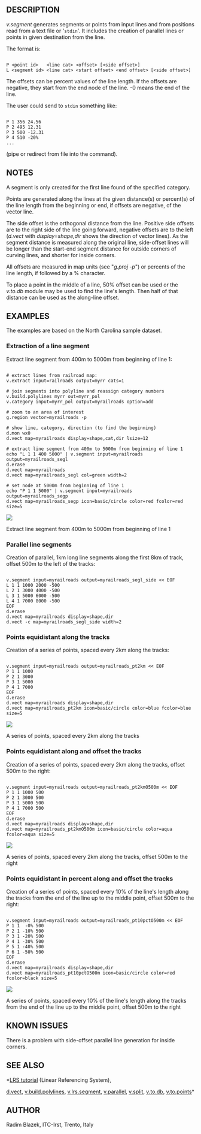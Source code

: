 
## DESCRIPTION

*v.segment* generates segments or points from input lines and from
positions read from a text file or '`stdin`'. It includes the creation
of parallel lines or points in given destination from the line.

The format is:

```

P <point id>   <line cat> <offset> [<side offset>]
L <segment id> <line cat> <start offset> <end offset> [<side offset>]

```

The offsets can be percent values of the line length. If the offsets are
negative, they start from the end node of the line. -0 means the end of the
line.

The user could send to `stdin` something like:

```

P 1 356 24.56
P 2 495 12.31
P 3 500 -12.31
P 4 510 -20%
...

```

(pipe or redirect from file into the command).

## NOTES

A segment is only created for the first line found of the specified category.

Points are generated along the lines at the given distance(s) or percent(s)
of the line length from the beginning or end, if offsets are negative, of the
vector line.

The side offset is the orthogonal distance from the line. Positive side
offsets are to the right side of the line going forward, negative offsets
are to the left (*d.vect* with *display=shape,dir* shows
the direction of vector lines). As the segment distance is measured along the
original line, side-offset lines will be longer than the start-end segment distance
for outside corners of curving lines, and shorter for inside corners.

All offsets are measured in map units (see "*g.proj -p*") or percents
of the line length, if followed by a % character.

To place a point in the middle of a line, 50% offset can be used or the
*v.to.db* module may be used to find the line's length. Then half of
that distance can be used as the along-line offset.

## EXAMPLES

The examples are based on the North Carolina sample dataset.

### Extraction of a line segment

Extract line segment from 400m to 5000m from beginning
of line 1:

```

# extract lines from railroad map:
v.extract input=railroads output=myrr cats=1

# join segments into polyline and reassign category numbers
v.build.polylines myrr out=myrr_pol
v.category input=myrr_pol output=myrailroads option=add

# zoom to an area of interest
g.region vector=myrailroads -p

# show line, category, direction (to find the beginning)
d.mon wx0
d.vect map=myrailroads display=shape,cat,dir lsize=12

# extract line segment from 400m to 5000m from beginning of line 1
echo "L 1 1 400 5000" | v.segment input=myrailroads output=myrailroads_segl
d.erase
d.vect map=myrailroads
d.vect map=myrailroads_segl col=green width=2

# set node at 5000m from beginning of line 1
echo "P 1 1 5000" | v.segment input=myrailroads output=myrailroads_segp
d.vect map=myrailroads_segp icon=basic/circle color=red fcolor=red size=5

```

![](v_segment_subline.jpg)

Extract line segment from 400m to 5000m from beginning
of line 1

### Parallel line segments

Creation of parallel, 1km long line segments along the first 8km of
track, offset 500m to the left of the tracks:

```

v.segment input=myrailroads output=myrailroads_segl_side << EOF
L 1 1 1000 2000 -500
L 2 1 3000 4000 -500
L 3 1 5000 6000 -500
L 4 1 7000 8000 -500
EOF
d.erase
d.vect map=myrailroads display=shape,dir
d.vect -c map=myrailroads_segl_side width=2

```

### Points equidistant along the tracks

Creation of a series of points, spaced every 2km along the tracks:

```

v.segment input=myrailroads output=myrailroads_pt2km << EOF
P 1 1 1000
P 2 1 3000
P 3 1 5000
P 4 1 7000
EOF
d.erase
d.vect map=myrailroads display=shape,dir
d.vect map=myrailroads_pt2km icon=basic/circle color=blue fcolor=blue size=5

```

![](v_segment_spaced_points.jpg)

A series of points, spaced every 2km along the tracks

### Points equidistant along and offset the tracks

Creation of a series of points, spaced every 2km along the tracks,
offset 500m to the right:

```

v.segment input=myrailroads output=myrailroads_pt2kmO500m << EOF
P 1 1 1000 500
P 2 1 3000 500
P 3 1 5000 500
P 4 1 7000 500
EOF
d.erase
d.vect map=myrailroads display=shape,dir
d.vect map=myrailroads_pt2kmO500m icon=basic/circle color=aqua fcolor=aqua size=5

```

![](v_segment_spaced_right_points.jpg)

A series of points, spaced every 2km along the tracks, offset 500m to the right

### Points equidistant in percent along and offset the tracks

Creation of a series of points, spaced every 10% of the line's length along the
tracks from the end of the line up to the middle point, offset 500m to the right:

```

v.segment input=myrailroads output=myrailroads_pt10pctO500m << EOF
P 1 1  -0% 500
P 2 1 -10% 500
P 3 1 -20% 500
P 4 1 -30% 500
P 5 1 -40% 500
P 6 1 -50% 500
EOF
d.erase
d.vect map=myrailroads display=shape,dir
d.vect map=myrailroads_pt10pctO500m icon=basic/circle color=red fcolor=black size=5

```

![](v_segment_spaced_percent_points.jpg)

A series of points, spaced every 10% of the line's length along the
tracks from the end of the line up to the middle point, offset 500m to the right

## KNOWN ISSUES

There is a problem with side-offset parallel line generation for inside corners.

## SEE ALSO

*[LRS tutorial](lrs.html) (Linear Referencing System),

[d.vect](d.vect.html),
[v.build.polylines](v.build.polylines.html),
[v.lrs.segment](v.lrs.segment.html),
[v.parallel](v.parallel.html),
[v.split](v.split.html),
[v.to.db](v.to.db.html),
[v.to.points](v.to.points.html)*

## AUTHOR

Radim Blazek, ITC-Irst, Trento, Italy
